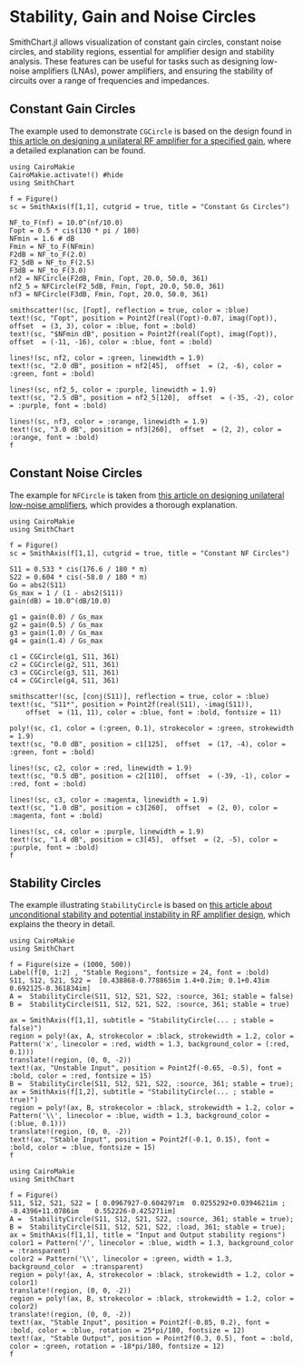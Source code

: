 # Stability, Gain and Noise Circles

SmithChart.jl allows visualization of constant gain circles, constant noise circles, and stability regions, essential for amplifier design and stability analysis. These features can be useful for tasks such as designing low-noise amplifiers (LNAs), power amplifiers, and ensuring the stability of circuits over a range of frequencies and impedances.

## Constant Gain Circles

The example used to demonstrate `CGCircle` is based on the design found in [this article on designing a unilateral RF amplifier for a specified gain](https://www.allaboutcircuits.com/technical-articles/designing-a-unilateral-rf-amplifier-for-a-specified-gain/), where a detailed explanation can be found.

```@example 
using CairoMakie
CairoMakie.activate!() #hide
using SmithChart

f = Figure()
sc = SmithAxis(f[1,1], cutgrid = true, title = "Constant Gs Circles")

NF_to_F(nf) = 10.0^(nf/10.0)
Γopt = 0.5 * cis(130 * pi / 180)
NFmin = 1.6 # dB
Fmin = NF_to_F(NFmin)
F2dB = NF_to_F(2.0)
F2_5dB = NF_to_F(2.5)
F3dB = NF_to_F(3.0)
nf2 = NFCircle(F2dB, Fmin, Γopt, 20.0, 50.0, 361)
nf2_5 = NFCircle(F2_5dB, Fmin, Γopt, 20.0, 50.0, 361)
nf3 = NFCircle(F3dB, Fmin, Γopt, 20.0, 50.0, 361)

smithscatter!(sc, [Γopt], reflection = true, color = :blue)
text!(sc, "Γopt", position = Point2f(real(Γopt)-0.07, imag(Γopt)),  offset  = (3, 3), color = :blue, font = :bold)
text!(sc, "$NFmin dB", position = Point2f(real(Γopt), imag(Γopt)),  offset  = (-11, -16), color = :blue, font = :bold)

lines!(sc, nf2, color = :green, linewidth = 1.9)
text!(sc, "2.0 dB", position = nf2[45],  offset  = (2, -6), color = :green, font = :bold)

lines!(sc, nf2_5, color = :purple, linewidth = 1.9)
text!(sc, "2.5 dB", position = nf2_5[120],  offset  = (-35, -2), color = :purple, font = :bold)

lines!(sc, nf3, color = :orange, linewidth = 1.9)
text!(sc, "3.0 dB", position = nf3[260],  offset  = (2, 2), color = :orange, font = :bold)
f
```

## Constant Noise Circles

The example for `NFCircle` is taken from [this article on designing unilateral low-noise amplifiers](https://www.allaboutcircuits.com/technical-articles/learn-about-designing-unilateral-low-noise-amplifiers/), which provides a thorough explanation.
``` @example 
using CairoMakie
using SmithChart

f = Figure()
sc = SmithAxis(f[1,1], cutgrid = true, title = "Constant NF Circles")

S11 = 0.533 * cis(176.6 / 180 * π)
S22 = 0.604 * cis(-58.0 / 180 * π)
Go = abs2(S11)
Gs_max = 1 / (1 - abs2(S11))
gain(dB) = 10.0^(dB/10.0)

g1 = gain(0.0) / Gs_max
g2 = gain(0.5) / Gs_max
g3 = gain(1.0) / Gs_max
g4 = gain(1.4) / Gs_max

c1 = CGCircle(g1, S11, 361)
c2 = CGCircle(g2, S11, 361)
c3 = CGCircle(g3, S11, 361)
c4 = CGCircle(g4, S11, 361)

smithscatter!(sc, [conj(S11)], reflection = true, color = :blue)
text!(sc, "S11*", position = Point2f(real(S11), -imag(S11)),  
    offset  = (11, 11), color = :blue, font = :bold, fontsize = 11)

poly!(sc, c1, color = (:green, 0.1), strokecolor = :green, strokewidth = 1.9)
text!(sc, "0.0 dB", position = c1[125],  offset  = (17, -4), color = :green, font = :bold)

lines!(sc, c2, color = :red, linewidth = 1.9)
text!(sc, "0.5 dB", position = c2[110],  offset  = (-39, -1), color = :red, font = :bold)

lines!(sc, c3, color = :magenta, linewidth = 1.9)
text!(sc, "1.0 dB", position = c3[260],  offset  = (2, 0), color = :magenta, font = :bold)

lines!(sc, c4, color = :purple, linewidth = 1.9)
text!(sc, "1.4 dB", position = c3[45],  offset  = (2, -5), color = :purple, font = :bold)
f
```

## Stability Circles

The example illustrating `StabilityCircle` is based on [this article about unconditional stability and potential instability in RF amplifier design](https://www.allaboutcircuits.com/technical-articles/learn-about-unconditional-stability-and-potential-instability-in-rf-amplifier-design/), which explains the theory in detail.

``` @example 
using CairoMakie
using SmithChart

f = Figure(size = (1000, 500))
Label(f[0, 1:2] , "Stable Regions", fontsize = 24, font = :bold)
S11, S12, S21, S22 =  [0.438868-0.778865im 1.4+0.2im; 0.1+0.43im  0.692125-0.361834im]
A =  StabilityCircle(S11, S12, S21, S22, :source, 361; stable = false)
B =  StabilityCircle(S11, S12, S21, S22, :source, 361; stable = true)

ax = SmithAxis(f[1,1], subtitle = "StabilityCircle(... ; stable = false)")
region = poly!(ax, A, strokecolor = :black, strokewidth = 1.2, color = Pattern('x', linecolor = :red, width = 1.3, background_color = (:red, 0.1)))
translate!(region, (0, 0, -2)) 
text!(ax, "Unstable Input", position = Point2f(-0.65, -0.5), font = :bold, color = :red, fontsize = 15)
B =  StabilityCircle(S11, S12, S21, S22, :source, 361; stable = true);
ax = SmithAxis(f[1,2], subtitle = "StabilityCircle(... ; stable = true)")
region = poly!(ax, B, strokecolor = :black, strokewidth = 1.2, color = Pattern('\\', linecolor = :blue, width = 1.3, background_color = (:blue, 0.1)))
translate!(region, (0, 0, -2)) 
text!(ax, "Stable Input", position = Point2f(-0.1, 0.15), font = :bold, color = :blue, fontsize = 15)
f
```

``` @example 
using CairoMakie
using SmithChart

f = Figure()
S11, S12, S21, S22 = [ 0.0967927-0.604297im  0.0255292+0.0394621im ; -8.4396+11.0786im    0.552226-0.425271im]
A =  StabilityCircle(S11, S12, S21, S22, :source, 361; stable = true);
B =  StabilityCircle(S11, S12, S21, S22, :load, 361; stable = true);
ax = SmithAxis(f[1,1], title = "Input and Output stability regions")
color1 = Pattern('/', linecolor = :blue, width = 1.3, background_color  = :transparent)
color2 = Pattern('\\', linecolor = :green, width = 1.3, background_color  = :transparent)
region = poly!(ax, A, strokecolor = :black, strokewidth = 1.2, color = color1)
translate!(region, (0, 0, -2)) 
region = poly!(ax, B, strokecolor = :black, strokewidth = 1.2, color = color2)
translate!(region, (0, 0, -2)) 
text!(ax, "Stable Input", position = Point2f(-0.85, 0.2), font = :bold, color = :blue, rotation = 25*pi/180, fontsize = 12)
text!(ax, "Stable Output", position = Point2f(0.3, 0.5), font = :bold, color = :green, rotation = -18*pi/180, fontsize = 12)
f
```